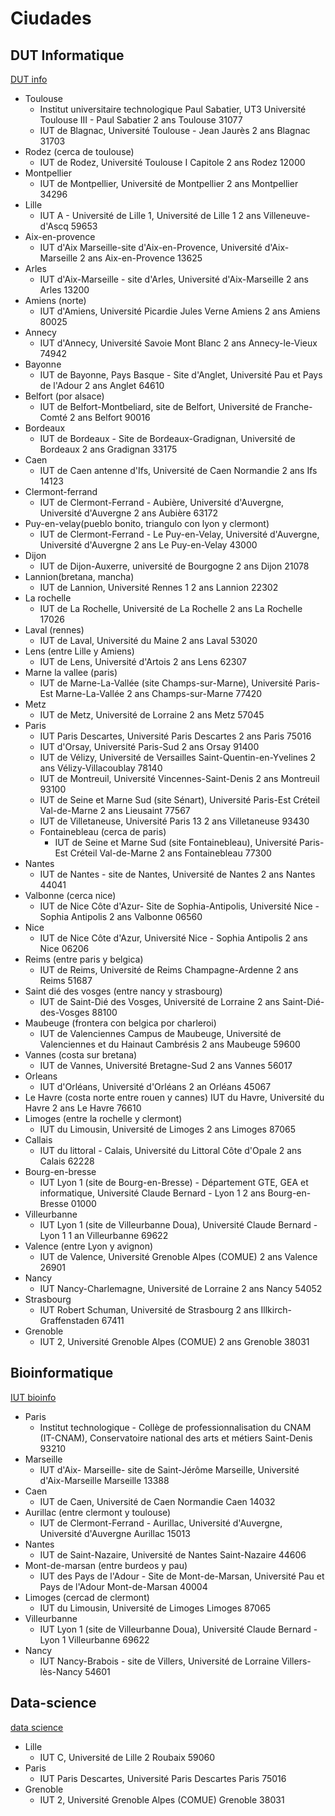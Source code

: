 # Ciudades
## DUT Informatique
[DUT info](http://www.onisep.fr/content/search?actionRecherche=1&limit=50&sort=etablissement___attr_commune_s&ord=asc&filters[formation___attr_identifiant_si][]=2718)
+ Toulouse
	+ Institut universitaire technologique Paul Sabatier, UT3 Université Toulouse III - Paul Sabatier	2 ans	Toulouse	31077
	+ IUT de Blagnac, Université Toulouse - Jean Jaurès	2 ans	Blagnac	31703
+ Rodez (cerca de toulouse)
	+ IUT de Rodez, Université Toulouse I Capitole	2 ans	Rodez	12000
+ Montpellier
	+ IUT de Montpellier, Université de Montpellier	2 ans	Montpellier	34296
+ Lille
	+ IUT A - Université de Lille 1, Université de Lille 1	2 ans	Villeneuve-d'Ascq	59653
+ Aix-en-provence
	+ IUT d'Aix Marseille-site d'Aix-en-Provence, Université d'Aix-Marseille	2 ans	Aix-en-Provence	13625
+ Arles
	+ IUT d'Aix-Marseille - site d'Arles, Université d'Aix-Marseille	2 ans	Arles	13200
+ Amiens (norte)
	+ IUT d'Amiens, Université Picardie Jules Verne Amiens	2 ans	Amiens	80025
+ Annecy
	+ IUT d'Annecy, Université Savoie Mont Blanc	2 ans	Annecy-le-Vieux	74942
+ Bayonne
	+ IUT de Bayonne, Pays Basque - Site d'Anglet, Université Pau et Pays de l'Adour	2 ans	Anglet	64610
+ Belfort (por alsace)
	+ IUT de Belfort-Montbeliard, site de Belfort, Université de Franche-Comté	2 ans	Belfort	90016
+ Bordeaux
	+ IUT de Bordeaux - Site de Bordeaux-Gradignan, Université de Bordeaux	2 ans	Gradignan	33175
+ Caen
	+ IUT de Caen antenne d'Ifs, Université de Caen Normandie	2 ans	Ifs	14123
+ Clermont-ferrand
	+ IUT de Clermont-Ferrand - Aubière, Université d'Auvergne, Université d'Auvergne	2 ans	Aubière	63172
+ Puy-en-velay(pueblo bonito, triangulo con lyon y clermont)
	+ IUT de Clermont-Ferrand - Le Puy-en-Velay, Université d'Auvergne, Université d'Auvergne	2 ans	Le Puy-en-Velay	43000
+ Dijon
	+ IUT de Dijon-Auxerre, université de Bourgogne	2 ans	Dijon	21078
+ Lannion(bretana, mancha)
	+ IUT de Lannion, Université Rennes 1	2 ans	Lannion	22302
+ La rochelle
	+ IUT de La Rochelle, Université de La Rochelle	2 ans	La Rochelle	17026
+ Laval (rennes)
	+ IUT de Laval, Université du Maine	2 ans	Laval	53020
+ Lens (entre Lille y Amiens)
	+ IUT de Lens, Université d'Artois	2 ans	Lens	62307
+ Marne la vallee (paris)
	+ IUT de Marne-La-Vallée (site Champs-sur-Marne), Université Paris-Est Marne-La-Vallée	2 ans	Champs-sur-Marne	77420
+ Metz
	+ IUT de Metz, Université de Lorraine	2 ans	Metz	57045
+ Paris
	+ IUT Paris Descartes, Université Paris Descartes	2 ans	Paris	75016
	+ IUT d'Orsay, Université Paris-Sud	2 ans	Orsay	91400
	+ IUT de Vélizy, Université de Versailles Saint-Quentin-en-Yvelines	2 ans	Vélizy-Villacoublay	78140
	+ IUT de Montreuil, Université Vincennes-Saint-Denis	2 ans	Montreuil	93100
	+ IUT de Seine et Marne Sud (site Sénart), Université Paris-Est Créteil Val-de-Marne	2 ans	Lieusaint	77567
	+ IUT de Villetaneuse, Université Paris 13	2 ans	Villetaneuse	93430
	+ Fontainebleau (cerca de paris)
		+ IUT de Seine et Marne Sud (site Fontainebleau), Université Paris-Est Créteil Val-de-Marne	2 ans	Fontainebleau	77300
+ Nantes
	+ IUT de Nantes - site de Nantes, Université de Nantes	2 ans	Nantes	44041
+ Valbonne (cerca nice)
	+ IUT de Nice Côte d'Azur- Site de Sophia-Antipolis, Université Nice - Sophia Antipolis	2 ans	Valbonne	06560
+ Nice
	+ IUT de Nice Côte d'Azur, Université Nice - Sophia Antipolis	2 ans	Nice	06206
+ Reims (entre paris y belgica)
	+ IUT de Reims, Université de Reims Champagne-Ardenne	2 ans	Reims	51687
+ Saint dié des vosges (entre nancy y strasbourg)
	+ IUT de Saint-Dié des Vosges, Université de Lorraine	2 ans	Saint-Dié-des-Vosges	88100
+ Maubeuge (frontera con belgica por charleroi)
	+ IUT de Valenciennes Campus de Maubeuge, Université de Valenciennes et du Hainaut Cambrésis	2 ans	Maubeuge	59600
+ Vannes (costa sur bretana)
	+ IUT de Vannes, Université Bretagne-Sud	2 ans	Vannes	56017
+ Orleans
	+ IUT d'Orléans, Université d'Orléans	2 an	Orléans	45067
+ Le Havre (costa norte entre rouen y cannes)
	IUT du Havre, Université du Havre	2 ans	Le Havre	76610
+ Limoges (entre la rochelle y clermont)
	+ IUT du Limousin, Université de Limoges	2 ans	Limoges	87065
+ Callais
	+ IUT du littoral - Calais, Université du Littoral Côte d'Opale	2 ans	Calais	62228
+ Bourg-en-bresse
	+ IUT Lyon 1 (site de Bourg-en-Bresse) - Département GTE, GEA et informatique, Université Claude Bernard - Lyon 1	2 ans	Bourg-en-Bresse	01000
+ Villeurbanne
	+ IUT Lyon 1 (site de Villeurbanne Doua), Université Claude Bernard - Lyon 1	1 an	Villeurbanne	69622
+ Valence (entre Lyon y avignon)
	+ IUT de Valence, Université Grenoble Alpes (COMUE)	2 ans	Valence	26901
+ Nancy
	+ IUT Nancy-Charlemagne, Université de Lorraine	2 ans	Nancy	54052
+ Strasbourg
	+ IUT Robert Schuman, Université de Strasbourg	2 ans	Illkirch-Graffenstaden	67411
+ Grenoble
	+ IUT 2, Université Grenoble Alpes (COMUE)	2 ans	Grenoble	38031

## Bioinformatique
[IUT bioinfo](http://www.onisep.fr/content/search?searchForm=etab&etabRecherche=1&SearchText=bio+informatique&SubTreeArray=243418&zone_geo=&filters%5Battr_categorie_type_etablissement_t%5D%5B%5D=7&etab_autocomplete=bio+informatique&submit=Lancer+la+recherche)
+ Paris
	+ Institut technologique - Collège de professionnalisation du CNAM (IT-CNAM), Conservatoire national des arts et métiers	Saint-Denis	93210
+ Marseille
	+ IUT d'Aix- Marseille- site de Saint-Jérôme Marseille, Université d'Aix-Marseille	Marseille	13388
+ Caen
	+ IUT de Caen, Université de Caen Normandie	Caen	14032
+ Aurillac (entre clermont y toulouse)
	+ IUT de Clermont-Ferrand - Aurillac, Université d'Auvergne, Université d'Auvergne	Aurillac	15013
+ Nantes
	+ IUT de Saint-Nazaire, Université de Nantes	Saint-Nazaire	44606
+ Mont-de-marsan (entre burdeos y pau)
	+ IUT des Pays de l'Adour - Site de Mont-de-Marsan, Université Pau et Pays de l'Adour	Mont-de-Marsan	40004
+ Limoges (cercad de clermont)
	+ IUT du Limousin, Université de Limoges	Limoges	87065
+ Villeurbanne
	+ IUT Lyon 1 (site de Villeurbanne Doua), Université Claude Bernard - Lyon 1	Villeurbanne	69622
+ Nancy
	+ IUT Nancy-Brabois - site de Villers, Université de Lorraine	Villers-lès-Nancy	54601
## Data-science
[data science](http://www.onisep.fr/content/search?searchForm=etab&etabRecherche=1&SearchText=data+science&SubTreeArray=243418&zone_geo=&filters%5Battr_categorie_type_etablissement_t%5D%5B%5D=7&etab_autocomplete=data+science&submit=Lancer+la+recherche)
+ Lille
	+ IUT C, Université de Lille 2	Roubaix	59060
+ Paris
	+ IUT Paris Descartes, Université Paris Descartes	Paris	75016
+ Grenoble
	+ IUT 2, Université Grenoble Alpes (COMUE)	Grenoble	38031

